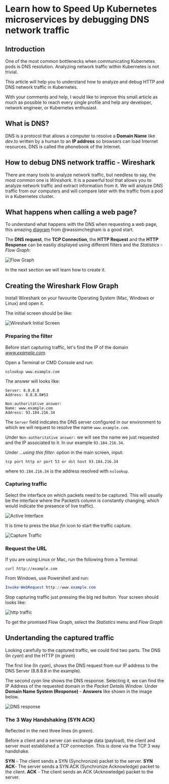 # Learn how to Speed Up Kubernetes microservices by debugging DNS network traffic

## Introduction

One of the most common bottlenecks when communicating Kubernetes pods is DNS resolution. Analyzing network traffic within Kubernetes is not trivial.

This article will help you to understand how to analyze and debug HTTP and DNS network traffic in Kubernetes.

With your comments and help, I would like to improve this small article as much as possible to reach every single profile and help any developer, network engineer, or Kubernetes enthusiast.

## What is DNS?

DNS is a protocol that allows a computer to resolve a **Domain Name** like *dev.to* written by a human to an **IP address** so browsers can load Internet resources. DNS is called the phonebook of the Internet.

## How to debug DNS network traffic - Wireshark

There are many tools to analyze network traffic, but needless to say, the most common one is *Wireshark*. It is a powerful tool that allows you to analyze network traffic and extract information from it. We will analyze DNS traffic from our computers and will compare later with the traffic from a pod in a Kubernetes cluster.

## What happens when calling a web page?

To understand what happens with the DNS when requesting a web page, this amazing [diagram](https://dev.to/wassimchegham/ever-wondered-what-happens-when-you-type-in-a-url-in-an-address-bar-in-a-browser-3dob) from @wassimchegham is a good start.

The **DNS request**, the **TCP Connection**, the **HTTP Request** and the **HTTP Response** can be easiliy displayed using different filters and the *Statistics - Flow Graph*:

![Flow Graph](/sandbox/kubernetes/netdebug/files/example.com-http.png)

In the next section we will learn how to create it.

## Creating the Wireshark Flow Graph

Install Wireshark on your favourite Operating System (Mac, Windows or Linux) and open it.

The initial screen should be like:

![Wireshark Initial Screen](/sandbox/kubernetes/netdebug/files/startup-wireshark.png)

### Preparing the filter

Before start capturing traffic, let's find the IP of the domain *www.example.com*.

Open a Terminal or CMD Console and run:

```shell
nslookup www.example.com
```

The answer will looks like:

```shell
Server: 8.8.8.8
Address: 8.8.8.8#53

Non-authoritative answer:
Name: www.example.com
Address: 93.184.216.34
```

The `Server` field indicates the DNS server configured in our environment to which we will request to resolve the name `www.example.com`.

Under `Non-authoritative answer:` we will see the name we just requested and the IP associated to it. In our example `93.184.216.34`.

Under *...using this filter:* option in the main screen, input:

`tcp port http or port 53 or dst host 93.184.216.34`

where `93.184.216.34` is the address resolved with `nslookup`.

### Capturing traffic

Select the interface on which packets need to be captured. This will usually be the interface where the Packet/s column is constantly changing, which would indicate the presence of live traffic).

![Active Interface](/sandbox/kubernetes/netdebug/files/wireshark-traffic-initial.png)

It is time to press the *blue fin* icon to start the traffic capture.

![Capture Traffic](/sandbox/kubernetes/netdebug/files/capture-traffic.png)

### Request the URL

If you are using Linux or Mac, run the following from a Terminal:

```shell
curl http://example.com
```

From Windows, use Powershell and run:

```powershell
Invoke-WebRequest http://www.example.com
```

Stop capturing traffic just pressing the big red button. Your screen should looks like:

![http traffic](/sandbox/kubernetes/netdebug/files/example.com-http-traffic.png)

To get the promised Flow Graph, select the *Statistics* menu and *Flow Graph*

## Undertanding the captured traffic

Looking carefully to the captured traffic, we could find two parts. The DNS (In *cyan*) and the HTTP (in *green*)

The first line (In *cyan*), shows the DNS request from our IP address to the DNS Server (8.8.8.8 in the example).

The second *cyan* line shows the DNS response. Selecting it, we can find the IP Address of the requested domain in the *Packet Details Window*. Under **Domain Name System (Response)** - **Answers** like shown in the image below.

![DNS response](/sandbox/kubernetes/netdebug/files/DNS-example.com-IP.png)

### The 3 Way Handshaking (SYN ACK)

Reflected in the next three lines (in *green*).

Before a client and a server can exchange data (payload), the client and server must established a TCP connection. This is done via the TCP 3 way handshake.

**SYN** - The client sends a SYN (Synchronize) packet to the server.
**SYN ACK**- The server sends a SYN ACK (Synchronize Acknowledge) packet to the client.
**ACK** - The client sends an ACK (Acknowledge) packet to the server.

